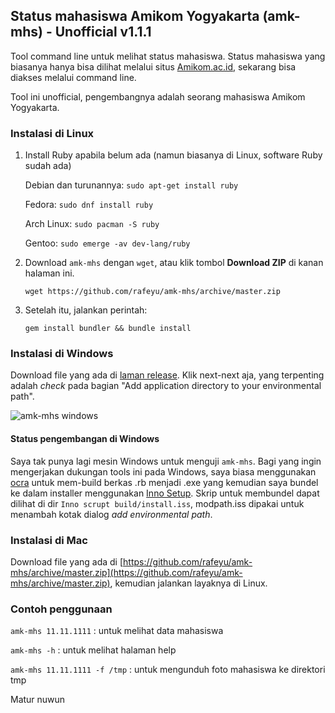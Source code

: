 ## Status mahasiswa Amikom Yogyakarta (amk-mhs) - Unofficial v1.1.1

Tool command line untuk melihat status mahasiswa. Status mahasiswa yang biasanya hanya bisa dilihat melalui situs [Amikom.ac.id](http://amikom.ac.id), sekarang bisa diakses melalui command line.

Tool ini unofficial, pengembangnya adalah seorang mahasiswa Amikom Yogyakarta.

### Instalasi di Linux
1. Install Ruby apabila belum ada (namun biasanya di Linux, software Ruby sudah ada)

    Debian dan turunannya: `sudo apt-get install ruby`

    Fedora: `sudo dnf install ruby`

    Arch Linux: `sudo pacman -S ruby`

    Gentoo: `sudo emerge -av dev-lang/ruby`

2. Download `amk-mhs` dengan `wget`, atau klik tombol **Download ZIP** di kanan halaman ini.

    `wget https://github.com/rafeyu/amk-mhs/archive/master.zip`


3. Setelah itu, jalankan perintah:

    `gem install bundler && bundle install`

### Instalasi di Windows

Download file yang ada di [laman release](https://github.com/rafeyu/amk-mhs/releases/tag/v1.1.1). Klik next-next aja, yang terpenting adalah *check* pada bagian "Add application directory to your environmental path".

![amk-mhs windows](https://lh3.googleusercontent.com/-4tnp5tYniYk/VDTttE-e0tI/AAAAAAAADWg/UYza2i360_E/s507/amk-mhs-5.jpg)

#### Status pengembangan di Windows

Saya tak punya lagi mesin Windows untuk menguji `amk-mhs`. Bagi yang ingin mengerjakan dukungan tools ini pada Windows, saya biasa menggunakan [ocra](https://rubygems.org/gems/ocra) untuk mem-build berkas .rb menjadi .exe yang kemudian saya bundel ke dalam installer menggunakan [Inno Setup](http://www.jrsoftware.org/isinfo.php). Skrip untuk membundel dapat dilihat di dir `Inno scrupt build/install.iss`, modpath.iss dipakai untuk menambah kotak dialog *add environmental path*.

### Instalasi di Mac
Download file yang ada di [https://github.com/rafeyu/amk-mhs/archive/master.zip](https://github.com/rafeyu/amk-mhs/archive/master.zip), kemudian jalankan layaknya di Linux.


### Contoh penggunaan
`amk-mhs 11.11.1111` : untuk melihat data mahasiswa

`amk-mhs -h` : untuk melihat halaman help

`amk-mhs 11.11.1111 -f /tmp` : untuk mengunduh foto mahasiswa ke direktori tmp

Matur nuwun
